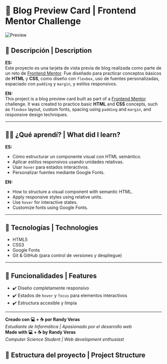 # 📰 Blog Preview Card | Frontend Mentor Challenge

![Preview](./assets/preview.jpg)

## 📌 Descripción | Description

**ES:**  
Este proyecto es una tarjeta de vista previa de blog realizada como parte de un reto de [Frontend Mentor](https://www.frontendmentor.io). Fue diseñado para practicar conceptos básicos de **HTML** y **CSS**, como diseño con `flexbox`, uso de fuentes personalizadas, espaciado con `padding` y `margin`, y estilos responsivos.

**EN:**  
This project is a blog preview card built as part of a [Frontend Mentor](https://www.frontendmentor.io) challenge. It was created to practice basic **HTML** and **CSS** concepts, such as `flexbox` layout, custom fonts, spacing using `padding` and `margin`, and responsive design techniques.

---

## 🧑‍💻 ¿Qué aprendí? | What did I learn?

**ES:**
- Cómo estructurar un componente visual con HTML semántico.
- Aplicar estilos responsivos usando unidades relativas.
- Usar `hover` para estados interactivos.
- Personalizar fuentes mediante Google Fonts.

**EN:**
- How to structure a visual component with semantic HTML.
- Apply responsive styles using relative units.
- Use `hover` for interactive states.
- Customize fonts using Google Fonts.

---

## 🚀 Tecnologías | Technologies

- HTML5  
- CSS3  
- Google Fonts  
- Git & GitHub (para control de versiones y despliegue)

---

## 🎯 Funcionalidades | Features

- ✔️ Diseño completamente responsivo  
- ✔️ Estados de `hover` y `focus` para elementos interactivos  
- ✔️ Estructura accesible y limpia

---

**Creado con 💻 + ☕ por Randy Veras**  
*Estudiante de Informática | Apasionado por el desarrollo web*  
**Made with 💻 + ☕ by Randy Veras**  
*Computer Science Student | Web development enthusiast*

## 📂 Estructura del proyecto | Project Structure

